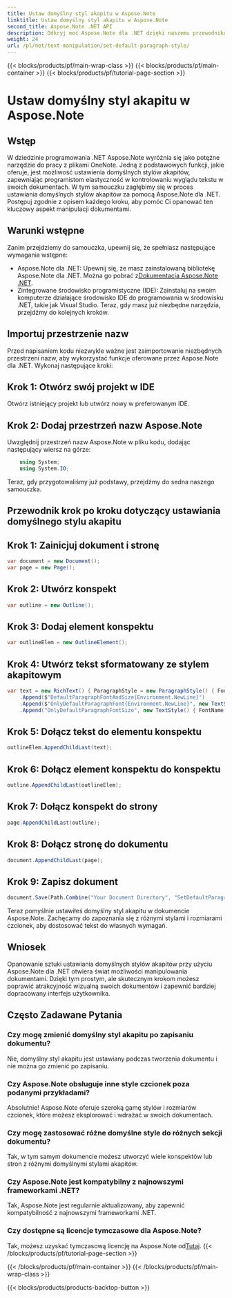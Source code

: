 ```yaml
---
title: Ustaw domyślny styl akapitu w Aspose.Note
linktitle: Ustaw domyślny styl akapitu w Aspose.Note
second_title: Aspose.Note .NET API
description: Odkryj moc Aspose.Note dla .NET dzięki naszemu przewodnikowi krok po kroku na temat ustawiania domyślnych stylów akapitów. Podnieś swoje umiejętności manipulowania dokumentami bez wysiłku.
weight: 24
url: /pl/net/text-manipulation/set-default-paragraph-style/
---
```


{{< blocks/products/pf/main-wrap-class >}}
{{< blocks/products/pf/main-container >}}
{{< blocks/products/pf/tutorial-page-section >}}

# Ustaw domyślny styl akapitu w Aspose.Note

## Wstęp
W dziedzinie programowania .NET Aspose.Note wyróżnia się jako potężne narzędzie do pracy z plikami OneNote. Jedną z podstawowych funkcji, jakie oferuje, jest możliwość ustawienia domyślnych stylów akapitów, zapewniając programistom elastyczność w kontrolowaniu wyglądu tekstu w swoich dokumentach. W tym samouczku zagłębimy się w proces ustawiania domyślnych stylów akapitów za pomocą Aspose.Note dla .NET. Postępuj zgodnie z opisem każdego kroku, aby pomóc Ci opanować ten kluczowy aspekt manipulacji dokumentami.
## Warunki wstępne
Zanim przejdziemy do samouczka, upewnij się, że spełniasz następujące wymagania wstępne:
- Aspose.Note dla .NET: Upewnij się, że masz zainstalowaną bibliotekę Aspose.Note dla .NET. Można go pobrać z[Dokumentacja Aspose.Note .NET](https://reference.aspose.com/note/net/).
- Zintegrowane środowisko programistyczne (IDE): Zainstaluj na swoim komputerze działające środowisko IDE do programowania w środowisku .NET, takie jak Visual Studio.
Teraz, gdy masz już niezbędne narzędzia, przejdźmy do kolejnych kroków.
## Importuj przestrzenie nazw
Przed napisaniem kodu niezwykle ważne jest zaimportowanie niezbędnych przestrzeni nazw, aby wykorzystać funkcje oferowane przez Aspose.Note dla .NET. Wykonaj następujące kroki:
## Krok 1: Otwórz swój projekt w IDE
Otwórz istniejący projekt lub utwórz nowy w preferowanym IDE.
## Krok 2: Dodaj przestrzeń nazw Aspose.Note
Uwzględnij przestrzeń nazw Aspose.Note w pliku kodu, dodając następujący wiersz na górze:
```csharp
    using System;
    using System.IO;
```
Teraz, gdy przygotowaliśmy już podstawy, przejdźmy do sedna naszego samouczka.
## Przewodnik krok po kroku dotyczący ustawiania domyślnego stylu akapitu
## Krok 1: Zainicjuj dokument i stronę
```csharp
var document = new Document();
var page = new Page();
```
## Krok 2: Utwórz konspekt
```csharp
var outline = new Outline();
```
## Krok 3: Dodaj element konspektu
```csharp
var outlineElem = new OutlineElement();
```
## Krok 4: Utwórz tekst sformatowany ze stylem akapitowym
```csharp
var text = new RichText() { ParagraphStyle = new ParagraphStyle() { FontName = "Courier New", FontSize = 20 } }
    .Append($"DefaultParagraphFontAndSize{Environment.NewLine}")
    .Append($"OnlyDefaultParagraphFont{Environment.NewLine}", new TextStyle() { FontSize = 14 })
    .Append("OnlyDefaultParagraphFontSize", new TextStyle() { FontName = "Verdana" });
```
## Krok 5: Dołącz tekst do elementu konspektu
```csharp
outlineElem.AppendChildLast(text);
```
## Krok 6: Dołącz element konspektu do konspektu
```csharp
outline.AppendChildLast(outlineElem);
```
## Krok 7: Dołącz konspekt do strony
```csharp
page.AppendChildLast(outline);
```
## Krok 8: Dołącz stronę do dokumentu
```csharp
document.AppendChildLast(page);
```
## Krok 9: Zapisz dokument
```csharp
document.Save(Path.Combine("Your Document Directory", "SetDefaultParagraphStyle.one"));
```
Teraz pomyślnie ustawiłeś domyślny styl akapitu w dokumencie Aspose.Note. Zachęcamy do zapoznania się z różnymi stylami i rozmiarami czcionek, aby dostosować tekst do własnych wymagań.
## Wniosek
Opanowanie sztuki ustawiania domyślnych stylów akapitów przy użyciu Aspose.Note dla .NET otwiera świat możliwości manipulowania dokumentami. Dzięki tym prostym, ale skutecznym krokom możesz poprawić atrakcyjność wizualną swoich dokumentów i zapewnić bardziej dopracowany interfejs użytkownika.
## Często Zadawane Pytania
### Czy mogę zmienić domyślny styl akapitu po zapisaniu dokumentu?
Nie, domyślny styl akapitu jest ustawiany podczas tworzenia dokumentu i nie można go zmienić po zapisaniu.
### Czy Aspose.Note obsługuje inne style czcionek poza podanymi przykładami?
Absolutnie! Aspose.Note oferuje szeroką gamę stylów i rozmiarów czcionek, które możesz eksplorować i wdrażać w swoich dokumentach.
### Czy mogę zastosować różne domyślne style do różnych sekcji dokumentu?
Tak, w tym samym dokumencie możesz utworzyć wiele konspektów lub stron z różnymi domyślnymi stylami akapitów.
### Czy Aspose.Note jest kompatybilny z najnowszymi frameworkami .NET?
Tak, Aspose.Note jest regularnie aktualizowany, aby zapewnić kompatybilność z najnowszymi frameworkami .NET.
### Czy dostępne są licencje tymczasowe dla Aspose.Note?
 Tak, możesz uzyskać tymczasową licencję na Aspose.Note od[Tutaj](https://purchase.aspose.com/temporary-license/).
{{< /blocks/products/pf/tutorial-page-section >}}

{{< /blocks/products/pf/main-container >}}
{{< /blocks/products/pf/main-wrap-class >}}

{{< blocks/products/products-backtop-button >}}
